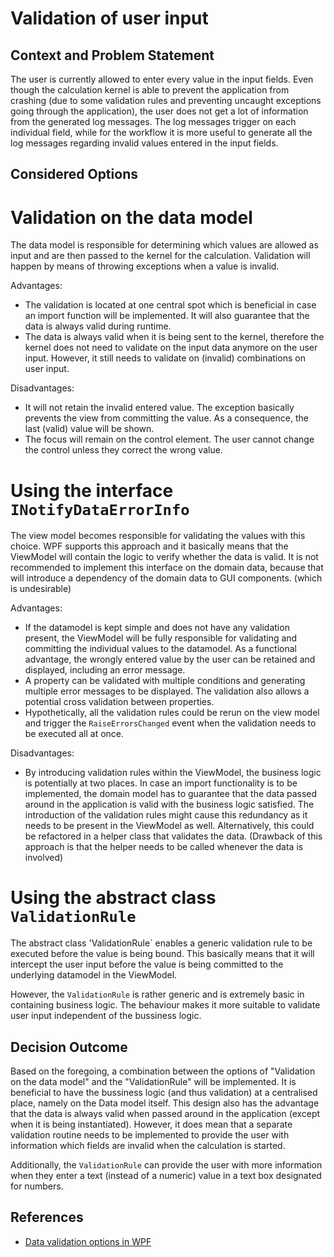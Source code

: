 # Validation of user input

## Context and Problem Statement

The user is currently allowed to enter every value in the input fields. Even though the calculation kernel is able to prevent the application from crashing (due to some validation rules and preventing uncaught exceptions going through the application), the user does not get a lot of information from the generated log messages. The log messages trigger on each individual field, while for the workflow it is more useful to generate all the log messages regarding invalid values entered in the input fields.

## Considered Options

# Validation on the data model
The data model is responsible for determining which values are allowed as input and are then passed to the kernel for the calculation. Validation will happen by means of throwing exceptions when a value is invalid. 

Advantages:
* The validation is located at one central spot which is beneficial in case an import function will be implemented. It will also guarantee that the data is always valid during runtime.
* The data is always valid when it is being sent to the kernel, therefore the kernel does not need to validate on the input data anymore on the user input. However, it still needs to validate on (invalid) combinations on user input. 

Disadvantages:
* It will not retain the invalid entered value. The exception basically prevents the view from committing the value. As a consequence, the last (valid) value will be shown. 
* The focus will remain on the control element. The user cannot change the control unless they correct the wrong value. 

# Using the interface `INotifyDataErrorInfo`
The view model becomes responsible for validating the values with this choice. WPF supports this approach and it basically means that the ViewModel will contain the  logic to verify whether the data is valid. It is not recommended to implement this interface on the domain data, because that will introduce a dependency of the domain data to GUI components. (which is undesirable)

Advantages:
* If the datamodel is kept simple and does not have any validation present, the ViewModel will be fully responsible for validating and committing the individual values to the datamodel. As a functional advantage, the wrongly entered value by the user can be retained and displayed, including an error message.
* A property can be validated with multiple conditions and generating multiple error messages to be displayed. The validation also allows a potential cross validation between properties. 
* Hypothetically, all the validation rules could be rerun on the view model and trigger the `RaiseErrorsChanged` event when the validation needs to be executed all at once.

Disadvantages:
* By introducing validation rules within the ViewModel, the business logic is potentially at two places. In case an import functionality is to be implemented, the domain model has to guarantee that the data passed around in the application is valid with the business logic satisfied. The introduction of the validation rules might cause this redundancy as it needs to be present in the ViewModel as well. Alternatively, this could be refactored in a helper class that validates the data. (Drawback of this approach is that the helper needs to be called whenever the data is involved)

# Using the abstract class `ValidationRule` 
The abstract class 'ValidationRule` enables a generic validation rule to be executed before the value is being bound. This basically means that it will intercept the user input before the value is being committed to the underlying datamodel in the ViewModel. 

However, the `ValidationRule` is rather generic and is extremely basic in containing business logic. The behaviour makes it more suitable to validate user input independent of the bussiness logic. 

## Decision Outcome

Based on the foregoing, a combination between the options of "Validation on the data model" and the "ValidationRule" will be implemented. It is beneficial to have the bussiness logic (and thus validation) at a centralised place, namely on the Data model itself. This design also has the advantage that the data is always valid when passed around in the application (except when it is being instantiated). However, it does mean that a separate validation routine needs to be implemented to provide the user with information which fields are invalid when the calculation is started. 

Additionally, the `ValidationRule` can provide the user with more information when they enter a text (instead of a numeric) value in a text box designated for numbers.  

## References 
* [Data validation options in WPF](https://blog.magnusmontin.net/2013/08/26/data-validation-in-wpf/)